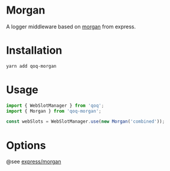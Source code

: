 # Morgan
A logger middleware based on [morgan](https://github.com/expressjs/morgan) from express.

# Installation
```bash
yarn add qoq-morgan
```

# Usage
```typescript
import { WebSlotManager } from 'qoq';
import { Morgan } from 'qoq-morgan';

const webSlots = WebSlotManager.use(new Morgan('combined'));
```

# Options
@see [express/morgan](https://github.com/expressjs/morgan/blob/master/README.md)
